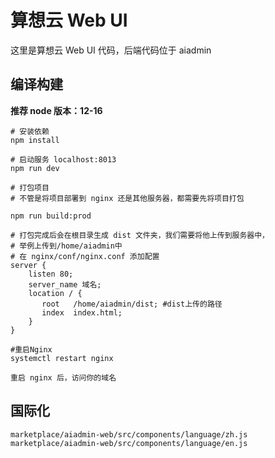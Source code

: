 # 算想云 Web UI

这里是算想云 Web UI 代码，后端代码位于 aiadmin

## 编译构建

**推荐 node 版本：12-16**

```
# 安装依赖
npm install

# 启动服务 localhost:8013
npm run dev

# 打包项目
# 不管是将项目部署到 nginx 还是其他服务器，都需要先将项目打包

npm run build:prod

# 打包完成后会在根目录生成 dist 文件夹，我们需要将他上传到服务器中，
# 举例上传到/home/aiadmin中
# 在 nginx/conf/nginx.conf 添加配置
server {
    listen 80;
    server_name 域名;
    location / {
       root   /home/aiadmin/dist; #dist上传的路径
       index  index.html;
    }
}

#重启Nginx
systemctl restart nginx

重启 nginx 后，访问你的域名
```

## 国际化

```
marketplace/aiadmin-web/src/components/language/zh.js
marketplace/aiadmin-web/src/components/language/en.js
```
